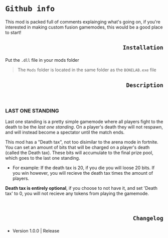 # ```Github info```

This mod is packed full of comments explainging what's going on, if you're interested in making custom fusion gamemodes, this would be a good place to start!


## <p align="right">```Installation```

Put the `.dll` file in your mods folder
>The `Mods` folder is located in the same folder as the `BONELAB.exe` file

## <p align="right">```Description```

<br>

### LAST ONE STANDING

Last one standing is a pretty simple gamemode where all players fight to the death to be the *last one standing*. On a player's death they will not respawn, and will instead become a spectator until the match ends.

This mod has a "Death tax", not too disimilar to the arena mode in fortnite. You can set an amount of bits that will be charged on a player's death (called the Death tax). These bits will accumulate to the final prize pool, which goes to the last one standing.
- For example: If the death tax is 20, if you die you will loose 20 bits. If you win however, you will recieve the death tax times the amount of players.


**Death tax is entirely optional**, if you choose to not have it, and set 'Death tax' to 0, you will not recieve any tokens from playing the gamemode.

<br>

## <p align="right">```Changelog```

- Version 1.0.0 | Release


